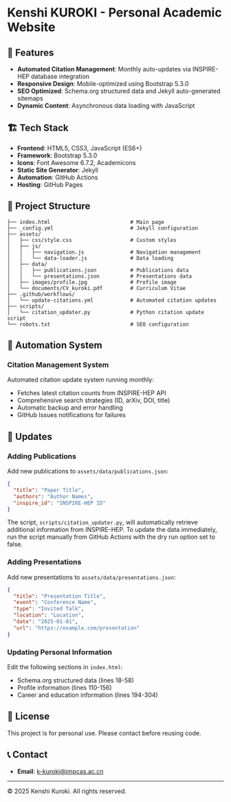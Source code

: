 # Kenshi KUROKI - Personal Academic Website

## 🌟 Features
- **Automated Citation Management**: Monthly auto-updates via INSPIRE-HEP database integration
- **Responsive Design**: Mobile-optimized using Bootstrap 5.3.0
- **SEO Optimized**: Schema.org structured data and Jekyll auto-generated sitemaps
- **Dynamic Content**: Asynchronous data loading with JavaScript


## 🏗️ Tech Stack
- **Frontend**: HTML5, CSS3, JavaScript (ES6+)
- **Framework**: Bootstrap 5.3.0
- **Icons**: Font Awesome 6.7.2, Academicons
- **Static Site Generator**: Jekyll
- **Automation**: GitHub Actions
- **Hosting**: GitHub Pages


## 📁 Project Structure
```
├── index.html                          # Main page
├── _config.yml                         # Jekyll configuration
├── assets/
│   ├── css/style.css                   # Custom styles
│   ├── js/
│   │   ├── navigation.js               # Navigation management
│   │   └── data-loader.js              # Data loading
│   ├── data/
│   │   ├── publications.json           # Publications data
│   │   └── presentations.json          # Presentations data
│   ├── images/profile.jpg              # Profile image
│   └── documents/CV_kuroki.pdf         # Curriculum Vitae
├── .github/workflows/
│   └── update-citations.yml            # Automated citation updates
├── scripts/
│   └── citation_updater.py             # Python citation update script
└── robots.txt                          # SEO configuration
```


## 🤖 Automation System

### Citation Management System
Automated citation update system running monthly:
- Fetches latest citation counts from INSPIRE-HEP API
- Comprehensive search strategies (ID, arXiv, DOI, title)
- Automatic backup and error handling
- GitHub Issues notifications for failures


## 🚀 Updates

### Adding Publications
Add new publications to `assets/data/publications.json`:
```json
{
  "title": "Paper Title",
  "authors": "Author Names",
  "inspire_id": "INSPIRE-HEP ID"
}
```
The script, `scripts/citation_updater.py`, will automatically retrieve additional information from INSPIRE-HEP.
To update the data immediately, run the script manually from GitHub Actions with the dry run option set to false.

### Adding Presentations
Add new presentations to `assets/data/presentations.json`:
```json
{
  "title": "Presentation Title",
  "event": "Conference Name",
  "type": "Invited Talk",
  "location": "Location",
  "date": "2025-01-01",
  "url": "https://example.com/presentation"
}
```
### Updating Personal Information
Edit the following sections in `index.html`:
- Schema.org structured data (lines 18-58)
- Profile information (lines 110-156)
- Career and education information (lines 194-304)


## 📄 License
This project is for personal use. Please contact before reusing code.

## 📞 Contact
- **Email**: k-kuroki@impcas.ac.cn

---

© 2025 Kenshi Kuroki. All rights reserved.
